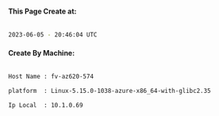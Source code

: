 
   
#### This Page Create at:

```bash

2023-06-05 - 20:46:04 UTC

```

#### Create By Machine:

```bash

Host Name : fv-az620-574

platform  : Linux-5.15.0-1038-azure-x86_64-with-glibc2.35

Ip Local  : 10.1.0.69

```

